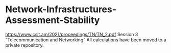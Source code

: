 # Network-Infrastructures-Assessment-Stability
https://www.csit.am/2021/proceedings/TN/TN_2.pdf
Session 3 “Telecommunication and Networking”
All calculations have been moved to a private repository.
